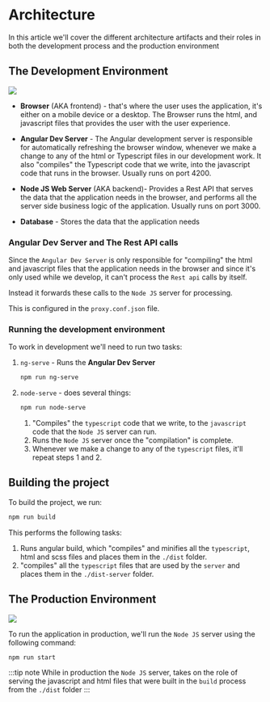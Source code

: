 # Architecture

In this article we'll cover the different architecture artifacts and their roles in both the development process and the production environment

## The Development Environment
![](/development-architecture.png)

* **Browser** (AKA frontend) - that's where the user uses the application, it's either on a mobile device or a desktop. The Browser runs the html, and javascript files that provides the user with the user experience. 

* **Angular Dev Server** - The Angular development server is responsible for automatically refreshing the browser window, whenever we make a change to any of the html or Typescript files in our development work. It also "compiles" the Typescript code that we write, into the javascript code that runs in the browser. Usually runs on port 4200.

* **Node JS Web Server** (AKA backend)- Provides a Rest API that serves the data that the application needs in the browser, and performs all the server side business logic of the application. Usually runs on port 3000.

* **Database** - Stores the data that the application needs

### Angular Dev Server and The Rest API calls

Since the `Angular Dev Server` is only responsible for "compiling" the html and javascript files that the application needs in the browser and since it's only used while we develop, it can't process the `Rest api` calls by itself.

Instead it forwards these calls to the `Node JS` server for processing.

This is configured in the `proxy.conf.json` file.


### Running the development environment
To work in development we'll need to run two tasks:
1. `ng-serve` - Runs the **Angular Dev Server**
    ```sh
    npm run ng-serve
    ```
2. `node-serve` - does several things:
    ```sh
    npm run node-serve
    ```
    1. "Compiles" the `typescript` code that we write, to the `javascript` code that the `Node JS` server can run. 
    2. Runs the `Node JS` server once the "compilation" is complete.
    3. Whenever we make a change to any of the `typescript` files, it'll repeat steps 1 and 2.
    

## Building the project
To build the project, we run:
```sh
npm run build
```
This performs the following tasks:
1. Runs angular build, which "compiles" and minifies all the `typescript`, html and scss files and places them in the `./dist` folder.
2. "compiles" all the `typescript` files that are used by the `server` and places them in the `./dist-server` folder.

## The Production Environment
![](/production-architecture.png) 

To run the application in production, we'll run the `Node JS` server using the following command:
```sh
npm run start
```
:::tip note
While in production the `Node JS` server, takes on the role of serving the javascript and html files that were built in the `build` process from the `./dist` folder
:::